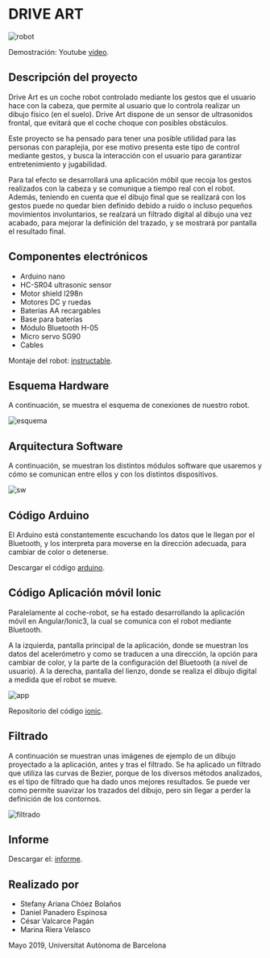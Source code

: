 # DRIVE ART

![robot](./img/robot.jpg  "DriveArt: el Robot")

Demostración: Youtube [video](https://youtu.be/gzK2sjRPkqg  "DriveArt: demostración").

## Descripción del proyecto
Drive Art es un coche robot controlado mediante los gestos que el usuario hace con la cabeza, que permite al usuario que lo controla realizar un dibujo físico (en el suelo). Drive Art dispone de un sensor de ultrasonidos frontal, que evitará que el coche choque con posibles
obstáculos.

Este proyecto se ha pensado para tener una posible utilidad para las personas con paraplejia, por ese motivo presenta este tipo de control mediante gestos, y busca la interacción con el usuario para garantizar entretenimiento y jugabilidad.

Para tal efecto se desarrollará una aplicación móbil que recoja los gestos realizados con la cabeza y se comunique a tiempo real con el robot. Además, teniendo en cuenta que el dibujo final que se realizará con los gestos puede no quedar bien definido debido a ruido o incluso pequeños movimientos involuntarios, se realzará un filtrado digital al dibujo una vez acabado, para mejorar la definición del trazado, y se mostrará por pantalla el resultado final.

## Componentes electrónicos
- Arduino nano
- HC-SR04 ultrasonic sensor
- Motor shield l298n
- Motores DC y ruedas
- Baterías AA recargables
- Base para baterías
- Módulo Bluetooth H-05
- Micro servo SG90
- Cables

Montaje del robot: [instructable](./docs/Instructable.pdf  "DriveArt: instructable").

## Esquema Hardware

A continuación, se muestra el esquema de conexiones de nuestro robot.

![esquema](./img/esquema.jpg  "DriveArt: esquema hardware")

## Arquitectura Software

A continuación, se muestran los distintos módulos software que usaremos y cómo se comunican entre ellos y con los distintos dispositivos.

![sw](./img/arquitectura_sw.jpg  "DriveArt: arquitectura software")

## Código Arduino

El Arduino está constantemente escuchando los datos que le llegan por el Bluetooth, y los interpreta para moverse en la dirección adecuada, para cambiar de color o detenerse.

Descargar el código [arduino](./arduino/codigo/codigo.ino  "DriveArt: código arduino").

## Código Aplicación móvil Ionic

Paralelamente al coche-robot, se ha estado desarrollando la aplicación móvil en Angular/Ionic3, la cual se comunica con el robot mediante Bluetooth.

A la izquierda, pantalla principal de la aplicación, donde se muestran los datos del acelerómetro y como se traducen a una dirección, la opción para cambiar de color, y la parte de la configuración del Bluetooth (a nivel de usuario). A la derecha, pantalla del lienzo, donde se realiza el dibujo digital a medida que el robot se mueve.

![app](./img/aplicacion.png  "DriveArt: aplicación móvil")

Repositorio del código [ionic](https://github.com/marinarierav/DriveArt  "DriveArt: código Ionic").

## Filtrado

A continuación se muestran unas imágenes de ejemplo de un dibujo proyectado a la aplicación, antes y tras el filtrado. Se ha aplicado un filtrado que utiliza las curvas de Bezier, porque de los diversos métodos analizados, es el tipo de filtrado que ha dado unos mejores resultados. Se puede ver como permite suavizar los trazados del dibujo, pero sin llegar a perder la definición de los contornos.

![filtrado](./img/filtrado.jpg  "DriveArt: filtrado")

## Informe

Descargar el: [informe](./docs/report_sprint5.pdf  "DriveArt: informe final").

## Realizado por
- Stefany Ariana Chóez Bolaños
- Daniel Panadero Espinosa
- César Valcarce Pagán
- Marina Riera Velasco

Mayo 2019, Universitat Autònoma de Barcelona
